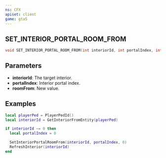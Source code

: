 ```yaml
---
ns: CFX
apiset: client
game: gta5
---
```

## SET_INTERIOR_PORTAL_ROOM_FROM

```c
void SET_INTERIOR_PORTAL_ROOM_FROM(int interiorId, int portalIndex, int roomFrom);
```

## Parameters
* **interiorId**: The target interior.
* **portalIndex**: Interior portal index.
* **roomFrom**: New value.

## Examples

```lua
local playerPed = PlayerPedId()
local interiorId = GetInteriorFromEntity(playerPed)

if interiorId ~= 0 then
  local portalIndex = 0

  SetInteriorPortalRoomFrom(interiorId, portalIndex, 0)
  RefreshInterior(interiorId)
end
```

